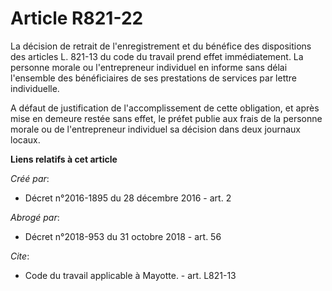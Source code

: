 # Article R821-22

La décision de retrait de l'enregistrement et du bénéfice des dispositions des articles L. 821-13 du code du travail prend
effet immédiatement. La personne morale ou l'entrepreneur individuel en informe sans délai l'ensemble des bénéficiaires de
ses prestations de services par lettre individuelle. 

A défaut de justification de l'accomplissement de cette obligation, et après mise en demeure restée sans effet, le préfet
publie aux frais de la personne morale ou de l'entrepreneur individuel sa décision dans deux journaux locaux.

**Liens relatifs à cet article**

_Créé par_:

  - Décret n°2016-1895 du 28 décembre 2016 - art. 2

_Abrogé par_:

  - Décret n°2018-953 du 31 octobre 2018 - art. 56

_Cite_:

  - Code du travail applicable à Mayotte. - art. L821-13

